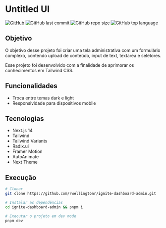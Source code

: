 # Untitled UI

[![GitHub](https://img.shields.io/github/license/rwellingtonr/ignite-dashboard-admin?color=blue)](https://github.com/rwellingtonr/ignite-dashboard-admin/blob/master/LICENSE.md) ![GitHub last commit](https://img.shields.io/github/last-commit/rwellingtonr/ignite-dashboard-admin) ![GitHub repo size](https://img.shields.io/github/repo-size/rwellingtonr/ignite-dashboard-admin) ![GitHub top language](https://img.shields.io/github/languages/top/rwellingtonr/ignite-dashboard-admin)

## Objetivo

O objetivo desse projeto foi criar uma tela administrativa com um formulário complexo, contendo upload de conteúdo, input de text, textarea e seletores.

Esse projeto foi desenvolvido com a finalidade de aprimorar os conhecimentos em Tailwind CSS.

## Funcionalidades

- Troca entre temas dark e light
- Responsividade para dispositivos mobile

## Tecnologias

- Next.js 14
- Tailwind
- Tailwind Variants
- Radix.ui
- Framer Motion
- AutoAnimate
- Next Theme

## Execução

```bash
# Clonar
git clone https://github.com/rwellingtonr/ignite-dashboard-admin.git

# Instalar as dependências
cd ignite-dashboard-admin && pnpm i

# Executar o projeto em dev mode
pnpm dev
```
